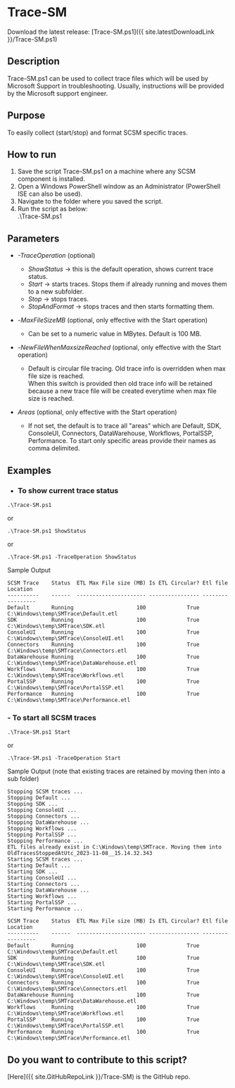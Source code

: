 # Trace-SM
Download the latest release: [Trace-SM.ps1]({{ site.latestDownloadLink }}/Trace-SM.ps1)   

## Description
Trace-SM.ps1 can be used to collect trace files which will be used by Microsoft Support in troubleshooting. Usually, instructions will be provided by the Microsoft support engineer.

## Purpose
To easily collect (start/stop) and format SCSM specific traces. 

## How to run
1. Save the script Trace-SM.ps1 on a machine where any SCSM component is installed.
1. Open a Windows PowerShell window as an Administrator (PowerShell ISE can also be used).
1. Navigate to the folder where you saved the script.
2. Run the script as below:  
   .\Trace-SM.ps1

## Parameters
- *-TraceOperation* (optional)  
  - *ShowStatus* -> this is the default operation, shows current trace status.
  - *Start* -> starts traces. Stops them if already running and moves them to a new subfolder.
  - *Stop* -> stops traces.
  - *StopAndFormat* -> stops traces and then starts formatting them.  
   
- -*MaxFileSizeMB* (optional, only effective with the Start operation)
  - Can be set to a numeric value in MBytes. Default is 100 MB.
    
- -*NewFileWhenMaxsizeReached* (optional, only effective with the Start operation)
  - Default is circular file tracing. Old trace info is overridden when max file size is reached.  
  When this switch is provided then old trace info will be retained because a new trace file will be created everytime when max file size is reached.
    
- *Areas* (optional, only effective with the Start operation)
  - If not set, the default is to trace all "areas" which are Default, SDK, ConsoleUI, Connectors, DataWarehouse, Workflows, PortalSSP, Performance. To start only specific areas provide their names as comma delimited.

## Examples
- ### To show current trace status
```
.\Trace-SM.ps1
```
or
```
.\Trace-SM.ps1 ShowStatus
```
or
```
.\Trace-SM.ps1 -TraceOperation ShowStatus
```

Sample Output
```
SCSM Trace    Status  ETL Max File size (MB) Is ETL Circular? Etl file Location                        
----------    ------  ---------------------- ---------------- -----------------                        
Default       Running                    100             True C:\Windows\temp\SMTrace\Default.etl      
SDK           Running                    100             True C:\Windows\temp\SMTrace\SDK.etl          
ConsoleUI     Running                    100             True C:\Windows\temp\SMTrace\ConsoleUI.etl    
Connectors    Running                    100             True C:\Windows\temp\SMTrace\Connectors.etl   
DataWarehouse Running                    100             True C:\Windows\temp\SMTrace\DataWarehouse.etl
Workflows     Running                    100             True C:\Windows\temp\SMTrace\Workflows.etl    
PortalSSP     Running                    100             True C:\Windows\temp\SMTrace\PortalSSP.etl    
Performance   Running                    100             True C:\Windows\temp\SMTrace\Performance.etl  
```

### - To start all SCSM traces
```
.\Trace-SM.ps1 Start
```
or
```
.\Trace-SM.ps1 -TraceOperation Start
```
Sample Output (note that existing traces are retained by moving then into a sub folder)
```
Stopping SCSM traces ...
Stopping Default ...
Stopping SDK ...
Stopping ConsoleUI ...
Stopping Connectors ...
Stopping DataWarehouse ...
Stopping Workflows ...
Stopping PortalSSP ...
Stopping Performance ...
ETL files already exist in C:\Windows\temp\SMTrace. Moving them into OldTracesStoppedAtUtc_2023-11-08__15.14.32.343
Starting SCSM traces ...
Starting Default ...
Starting SDK ...
Starting ConsoleUI ...
Starting Connectors ...
Starting DataWarehouse ...
Starting Workflows ...
Starting PortalSSP ...
Starting Performance ...

SCSM Trace    Status  ETL Max File size (MB) Is ETL Circular? Etl file Location
----------    ------  ---------------------- ---------------- -----------------
Default       Running                    100             True C:\Windows\temp\SMTrace\Default.etl
SDK           Running                    100             True C:\Windows\temp\SMTrace\SDK.etl
ConsoleUI     Running                    100             True C:\Windows\temp\SMTrace\ConsoleUI.etl
Connectors    Running                    100             True C:\Windows\temp\SMTrace\Connectors.etl
DataWarehouse Running                    100             True C:\Windows\temp\SMTrace\DataWarehouse.etl
Workflows     Running                    100             True C:\Windows\temp\SMTrace\Workflows.etl
PortalSSP     Running                    100             True C:\Windows\temp\SMTrace\PortalSSP.etl
Performance   Running                    100             True C:\Windows\temp\SMTrace\Performance.etl
```

## Do you want to contribute to this script?
[Here]({{ site.GitHubRepoLink }}/Trace-SM) is the GitHub repo.
